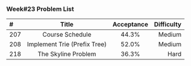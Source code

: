 ###       Week#23 Problem List

| #  | Title  | Acceptance | Difficulty
| :------------ |:---------------:| :-----:| -----:|
| 207     | Course Schedule  | 44.3%  | Medium  |
| 208     | Implement Trie (Prefix Tree)    | 52.0%    | Medium  |
| 218    | The Skyline Problem  | 36.3% | Hard |

